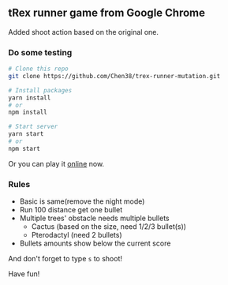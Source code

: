 ## tRex runner game from Google Chrome

Added shoot action based on the original one.

### Do some testing

```bash
# Clone this repo
git clone https://github.com/Chen38/trex-runner-mutation.git

# Install packages
yarn install
# or
npm install

# Start server
yarn start
# or
npm start
```

Or you can play it [online][1] now.

### Rules

- Basic is same(remove the night mode)
- Run 100 distance get one bullet
- Multiple trees' obstacle needs multiple bullets
  - Cactus (based on the size, need 1/2/3 bullet(s))
  - Pterodactyl (need 2 bullets)
- Bullets amounts show below the current score

And don't forget to type `s` to shoot!

Have fun!

<!-- Links -->

[1]: https://chen38.github.io/trex-runner-mutation/
